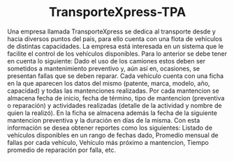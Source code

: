 <div align="center">
<h1 align="center">TransporteXpress-TPA</h1>
</div>

Una empresa llamada TransporteXpress se dedica al transporte desde y hacia diversos puntos del pais, para ello cuenta con una flota de vehículos de distintas capacidades. La empresa está interesada en un sistema que le facilite el control de los vehículos disponibles. Para lo anterior se debe tener en cuenta lo siguiente: Dado el uso de los camiones estos deben ser sometidos a mantenimiento preventivo y, aún así en, ocasiones, se presentan fallas que se deben reparar. Cada vehículo cuenta con una ficha en la que aparecen los datos del mismo (patente, marca, modelo, año, capacidad) y todas las mantenciones realizadas. Por cada mantencion se almacena fecha de inicio, fecha de término, tipo de mantencion (preventiva o reparación) y actividades realizadas (detalle de la actividad y nombre de quien la realizó). En la ficha se almacena además la fecha de la siguiente mantencion preventiva y la duración en días de la misma. Con esta información se desea obtener reportes como los siguientes: Listado de vehículos disponibles en un rango de fechas dado, Promedio mensual de fallas por cada vehículo, Vehículo más próximo a mantencion, Tiempo promedio de reparación por falla, etc.
